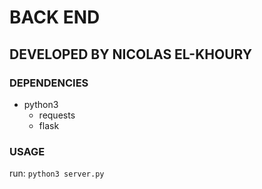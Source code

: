 # BACK END

## DEVELOPED BY NICOLAS EL-KHOURY

### DEPENDENCIES

- python3
  - requests
  - flask
 
### USAGE

run: `python3 server.py`
